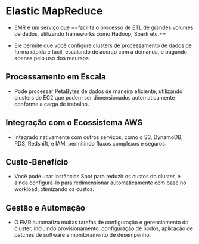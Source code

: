# Elastic MapReduce
- EMR é um serviço que ==facilita o processo de ETL de grandes volumes de dados, utilizando frameworks como Hadoop, Spark etc.== 

- Ele permite que você configure clusters de processamento de dados de forma rápida e fácil, escalando de acordo com a demanda, e pagando apenas pelo uso dos recursos.

## Processamento em Escala
- Pode processar PetaBytes de dados de maneira eficiente, utilizando clusters de EC2 que podem ser dimensionados automaticamente conforme a carga de trabalho.

## Integração com o Ecossistema AWS
- Integrado nativamente com outros serviços, como o S3, DynamoDB, RDS, Redshift, e IAM, permitindo fluxos complexos e seguros.

## Custo-Benefício
- Você pode usar instâncias Spot para reduzir os custos do cluster, e ainda configurá-lo para redimensionar automaticamente com base no workload, otimizando os custos.

## Gestão e Automação
- O EMR automatiza muitas tarefas de configuração e gerenciamento do cluster, incluindo provisionamento, configuração de nodos, aplicação de patches de software e monitoramento de desempenho.